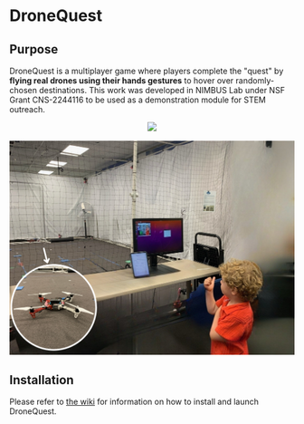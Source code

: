 # DroneQuest

## Purpose
DroneQuest is a multiplayer game where players complete the "quest" by **flying real drones using their hands gestures** to hover over randomly-chosen destinations. This work was developed in NIMBUS Lab under NSF Grant CNS-2244116 to be used as a demonstration module for STEM outreach. 

<p align="center">
  <img src="https://raw.githubusercontent.com/radall1/DroneQuest/main/frames/demo2.gif" />
</p>

![demo](https://raw.githubusercontent.com/radall1/DroneQuest/main/frames/demo.jpg)

## Installation 
Please refer to [the wiki](https://github.com/radall1/DroneQuest/wiki/Installation) for information on how to install and launch DroneQuest. 
